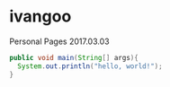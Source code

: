 # ivangoo
Personal Pages
2017.03.03
```java
public void main(String[] args){
  System.out.println("hello, world!");
}
```
